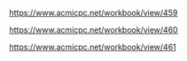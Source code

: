 https://www.acmicpc.net/workbook/view/459

https://www.acmicpc.net/workbook/view/460

https://www.acmicpc.net/workbook/view/461